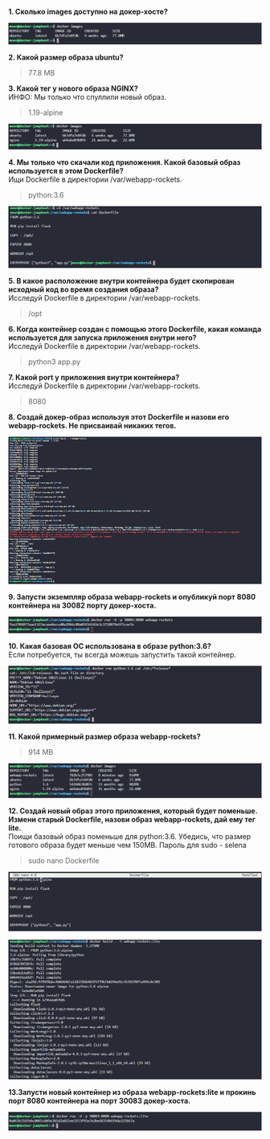 **1.  Сколько images доступно на докер-хосте?**  

![](images/20230126214046.png)     

**2.  Какой размер образа ubuntu?**  
  
 > 77.8 MB 

**3. Какой тег у нового образа NGINX?**  
ИНФО: Мы только что спуллили новый образ.  

> 1.19-alpine  

![](images/20230126214255.png)    

**4. Мы только что скачали код приложения. Какой базовый образ используется в этом Dockerfile?**  
Ищи Dockerfile в директории /var/webapp-rockets.
  
> python:3.6
  
![](images/20230126214535.png)    

**5. В какое расположение внутри контейнера будет скопирован исходный код во время создания образа?**  
Исследуй Dockerfile в директории /var/webapp-rockets.
  
> /opt
  
**6. Когда контейнер создан с помощью этого Dockerfile, какая команда используется для запуска приложения внутри него?**  
Исследуй Dockerfile в директории /var/webapp-rockets. 
  
> python3 app.py  

**7. Какой port у приложения внутри контейнера?**  
Исследуй Dockerfile в директории /var/webapp-rockets.  

> 8080  

**8. Создай докер-образ используя этот Dockerfile и назови его webapp-rockets. Не присваивай никаких тегов.**  
  
![](images/20230126215349.png)  

**9. Запусти экземпляр образа webapp-rockets и опубликуй порт 8080 контейнера на 30082 порту докер-хоста.**
  
![](images/20230126215613.png)  

**10. Какая базовая ОС использована в образе python:3.6?**  
Если потребуется, ты всегда можешь запустить такой контейнер.  
  
![](images/20230126220108.png)  

**11. Какой примерный размер образа webapp-rockets?**  
  
> 914 MB  
  
![](images/20230126220222.png)    

**12. Создай новый образ этого приложения, который будет поменьше. Измени старый Dockerfile, назови образ webapp-rockets, дай ему тег lite.**  
Поищи базовый образ поменьше для python:3.6. Убедись, что размер готового образа будет меньше чем 150MB.
Пароль для sudo - selena
> sudo nano Dockerfile  
  
![](images/20230126220438.png)   
  
![](images/20230126220609.png)   

**13.Запусти новый контейнер из образа webapp-rockets:lite и прокинь порт 8080 контейнера на порт 30083 докер-хоста.**    
  
![](images/20230126220712.png)  

